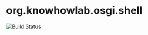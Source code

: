 # org.knowhowlab.osgi.shell

[![Build Status](https://travis-ci.org/knowhowlab/org.knowhowlab.osgi.shell.svg?branch=master)](https://travis-ci.org/knowhowlab/org.knowhowlab.osgi.shell)
